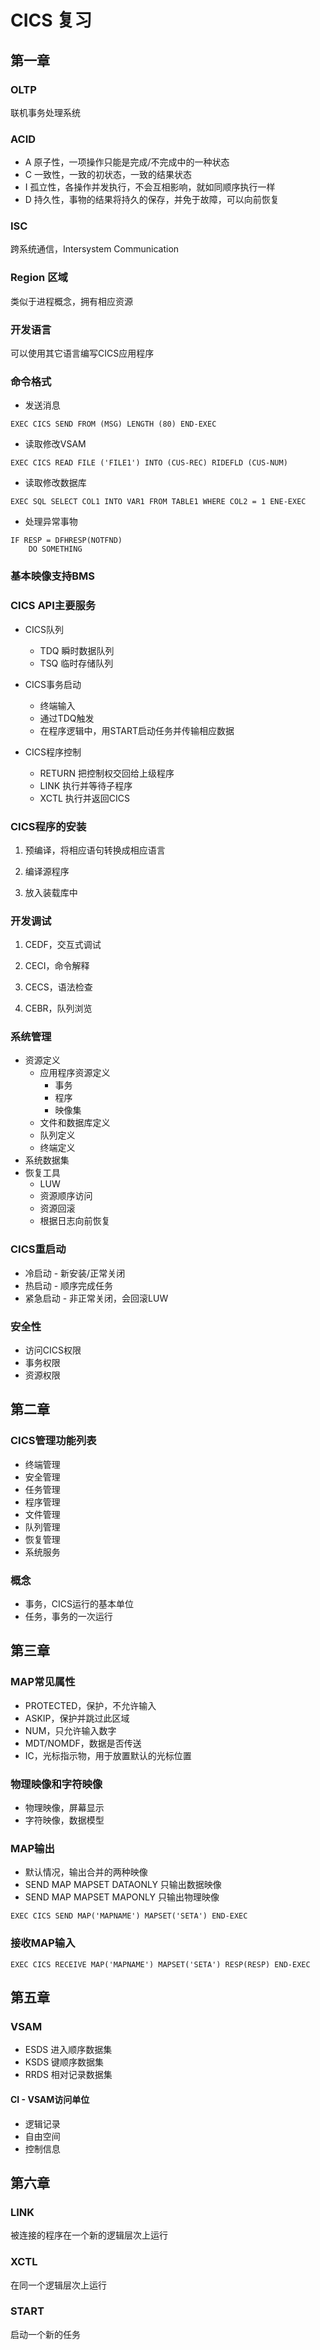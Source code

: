 # CICS 复习

## 第一章

### OLTP

联机事务处理系统

### ACID

* A 原子性，一项操作只能是完成/不完成中的一种状态
* C 一致性，一致的初状态，一致的结果状态
* I 孤立性，各操作并发执行，不会互相影响，就如同顺序执行一样
* D 持久性，事物的结果将持久的保存，并免于故障，可以向前恢复

### ISC

跨系统通信，Intersystem Communication

### Region 区域

类似于进程概念，拥有相应资源

### 开发语言

可以使用其它语言编写CICS应用程序

### 命令格式

* 发送消息

```
EXEC CICS SEND FROM (MSG) LENGTH (80) END-EXEC
```

* 读取修改VSAM

```
EXEC CICS READ FILE ('FILE1') INTO (CUS-REC) RIDEFLD (CUS-NUM)
```

* 读取修改数据库

```
EXEC SQL SELECT COL1 INTO VAR1 FROM TABLE1 WHERE COL2 = 1 ENE-EXEC
```

* 处理异常事物

```
IF RESP = DFHRESP(NOTFND)
    DO SOMETHING
```

### 基本映像支持BMS

### CICS API主要服务

* CICS队列
  * TDQ 瞬时数据队列
  * TSQ 临时存储队列

* CICS事务启动
  * 终端输入
  * 通过TDQ触发
  * 在程序逻辑中，用START启动任务并传输相应数据

* CICS程序控制
  * RETURN 把控制权交回给上级程序
  * LINK 执行并等待子程序
  * XCTL 执行并返回CICS

### CICS程序的安装

1. 预编译，将相应语句转换成相应语言

2. 编译源程序

3. 放入装载库中

### 开发调试

1. CEDF，交互式调试

2. CECI，命令解释

3. CECS，语法检查

4. CEBR，队列浏览

### 系统管理

* 资源定义
  * 应用程序资源定义
    * 事务
    * 程序
    * 映像集
  * 文件和数据库定义
  * 队列定义
  * 终端定义
* 系统数据集
* 恢复工具
  * LUW
  * 资源顺序访问
  * 资源回滚
  * 根据日志向前恢复

### CICS重启动

* 冷启动 - 新安装/正常关闭
* 热启动 - 顺序完成任务
* 紧急启动 - 非正常关闭，会回滚LUW

### 安全性

* 访问CICS权限
* 事务权限
* 资源权限


## 第二章

### CICS管理功能列表

* 终端管理
* 安全管理
* 任务管理
* 程序管理
* 文件管理
* 队列管理
* 恢复管理
* 系统服务

### 概念

* 事务，CICS运行的基本单位
* 任务，事务的一次运行


## 第三章

### MAP常见属性

* PROTECTED，保护，不允许输入
* ASKIP，保护并跳过此区域
* NUM，只允许输入数字
* MDT/NOMDF，数据是否传送
* IC，光标指示物，用于放置默认的光标位置

### 物理映像和字符映像

* 物理映像，屏幕显示
* 字符映像，数据模型

### MAP输出

* 默认情况，输出合并的两种映像
* SEND MAP MAPSET DATAONLY 只输出数据映像
* SEND MAP MAPSET MAPONLY 只输出物理映像

```
EXEC CICS SEND MAP('MAPNAME') MAPSET('SETA') END-EXEC
```

### 接收MAP输入

```
EXEC CICS RECEIVE MAP('MAPNAME') MAPSET('SETA') RESP(RESP) END-EXEC
```

## 第五章

### VSAM

* ESDS 进入顺序数据集
* KSDS 键顺序数据集
* RRDS 相对记录数据集

#### CI - VSAM访问单位

* 逻辑记录
* 自由空间
* 控制信息

## 第六章

### LINK

被连接的程序在一个新的逻辑层次上运行

### XCTL

在同一个逻辑层次上运行

### START

启动一个新的任务
